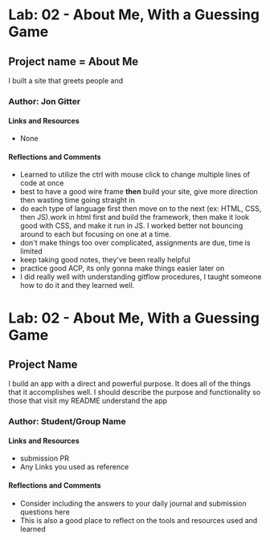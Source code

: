 # Lab: 02 - About Me, With a Guessing Game

## Project name = About Me
I built a site that greets people and 

### Author: Jon Gitter

#### Links and Resources
  - None

#### Reflections and Comments
  - Learned to utilize the ctrl with mouse click to change multiple lines of code at once
  - best to have a good wire frame **then** build your site, give more direction then wasting time going straight in
  - do each type of language first then move on to the next (ex: HTML, CSS, then JS).work in html first and build the framework, then make it look good with CSS, and make it run in JS.  I worked better not bouncing around to each but focusing on one at a time.
  - don't make things too over complicated, assignments are due, time is limited
  - keep taking good notes, they've been really helpful
  - practice good ACP, its only gonna make things easier later on
  - I did really well with understanding gitflow procedures, I taught someone how to do it and they learned well.


  
  
  
  
  
# Lab: 02 - About Me, With a Guessing Game

## Project Name
I build an app with a direct and powerful purpose. It does all of the things that it accomplishes well. I should describe the purpose and functionality so those that visit my README understand the app

### Author: Student/Group Name

#### Links and Resources
  - submission PR
  - Any Links you used as reference

#### Reflections and Comments
  - Consider including the answers to your daily journal and submission questions here
  - This is also a good place to reflect on the tools and resources used and learned
